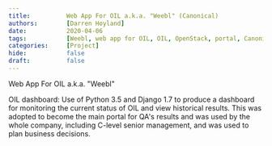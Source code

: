 ```yaml
---
title:          Web App For OIL a.k.a. "Weebl" (Canonical)
authors:        [Darren Hoyland]
date:           2020-04-06
tags:           [Weebl, web app for OIL, OIL, OpenStack, portal, Canonical, project, Project]
categories:     [Project]
hide:           false
draft:          false
---
```


Web App For OIL a.k.a. "Weebl"

OIL dashboard: Use of Python 3.5 and Django 1.7 to produce a dashboard for monitoring the current status of OIL and view historical results. This was adopted to become the main portal for QA's results and was used by the whole company, including C-level senior management, and was used to plan business decisions.

<!-- 

### Software Engineer
### 2014 - 2017

My role at Canonical was as a member of the [OpenStack Interoperability Lab (OIL)](https://insights.ubuntu.com/2016/04/01/infographic-OpenStack-interoperability-lab-explained) team.

OIL deploys thousands of OpenStack clouds per month, testing a variety of different combinations of hardware and software reporting on their interoperability, along with any bugs encountered.

### Key skills acquired and achievements from this position

* Technologies used include Python, Django, Javascript/AngularJS, NVD3, Postgres, Containers (LXC/LXD), Juju and MAAS.
* In January 2015, I was awarded a "spotlight award" for my efforts.
* I was the sole developer of tool a suite of automated bug-triaging and analysis tools (written in Python 2.7) for finding, collating and analysing OpenStack bugs, which has been in daily use in a production environment for two years, processing the results of millions of test cases.
* I was the initial and lead developer for the Django and AngularJS-based web dashboard used to monitor and present real-time and historical OIL status, including database, REST API and UI design and implementation (Django 1.7/Python 3/AngularJS 1/Tastypie).
* Maintained separate integration, staging and production environments with separate package repositories (PPAs and snaps).
* Strict adherence to code review, use of git and bzr with Launchpad and GitHub, and the use of merge proposals/pull requests.
* Packaged software as debs and snaps, and maintained several PPAs. Also developed and published a number of charms (for use with the Juju orchestration software).


*  -->